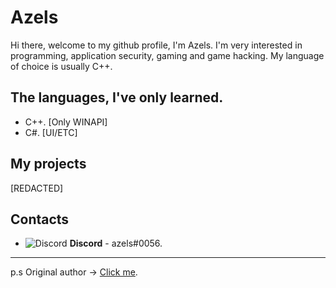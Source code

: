 # Azels
Hi there, welcome to my github profile, I'm Azels. I'm very interested in programming, application security, gaming and game hacking. My language of choice is usually C++.

## The languages, I've only learned.
* C++. [Only WINAPI]
* C#. [UI/ETC]

## My projects
[REDACTED]

## Contacts
- ![Discord](https://i.imgur.com/002xgns.png) __Discord__ - azels#0056.

___
p.s Original author -> [Click me](https://github.com/sapphyrus/sapphyrus).
